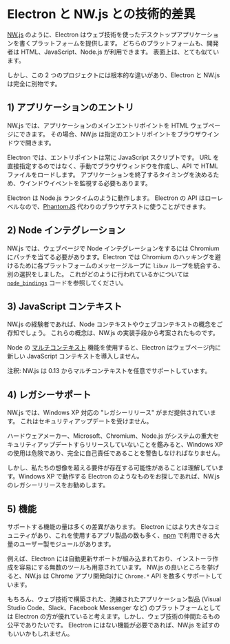# Electron と NW.js との技術的差異

[NW.js][nwjs] のように、Electron はウェブ技術を使ったデスクトップアプリケーションを書くプラットフォームを提供します。 どちらのプラットフォームも、開発者は HTML、JavaScript、Node.js が利用できます。 表面上は、とても似ています。

しかし、この 2 つのプロジェクトには根本的な違いがあり、Electron と NW.js は完全に別物です。

## 1) アプリケーションのエントリ

NW.js では、アプリケーションのメインエントリポイントを HTML ウェブページにできます。 その場合、NW.js は指定のエントリポイントをブラウザウインドウで開きます。

Electron では、エントリポイントは常に JavaScript スクリプトです。 URL を直接指定するのではなく、手動でブラウザウィンドウを作成し、API で HTML ファイルをロードします。 アプリケーションを終了するタイミングを決めるため、ウインドウイベントを監視する必要もあります。

Electron は Node.js ランタイムのように動作します。 Electron の API はローレベルなので、[PhantomJS](http://phantomjs.org/) 代わりのブラウザテストに使うことができます。

## 2) Node インテグレーション

NW.js では、ウェブページで Node インテグレーションをするには Chromium にパッチを当てる必要があります。Electron では Chromium のハッキングを避けるために各プラットフォームのメッセージループに `libuv` ループを統合する、別の選択をしました。 これがどのように行われているかについては [`node_bindings`][node-bindings] コードを参照してください。

## 3) JavaScript コンテキスト

NW.js の経験者であれば、Node コンテキストやウェブコンテキストの概念をご存知でしょう。 これらの概念は、NW.js の実装手段から考案されたものです。

Node の [マルチコンテキスト](https://github.com/nodejs/node-v0.x-archive/commit/756b622) 機能を使用すると、Electron はウェブページ内に新しい JavaScript コンテキストを導入しません。

注釈: NW.js は 0.13 からマルチコンテキストを任意でサポートしています。

## 4) レガシーサポート

NW.js では、Windows XP 対応の "レガシーリリース" がまだ提供されています。 これはセキュリティアップデートを受けません。

ハードウェアメーカー、Microsoft、Chromium、Node.js がシステムの重大セキュリティアップデートすらリリースしていないことを鑑みると、Windows XP の使用は危険であり、完全に自己責任であることを警告しなければなりません。

しかし、私たちの想像を超える要件が存在する可能性があることは理解しています。Windows XP で動作する Electron のようなものをお探しであれば、NW.js のレガシーリリースをお勧めします。

## 5) 機能

サポートする機能の量は多くの差異があります。 Electron にはより大きなコミュニティがあり、これを使用するアプリ製品の数も多く、[npm][electron-modules] で利用できる大量のユーザー製モジュールがあります。

例えば、Electron には自動更新サポートが組み込まれており、インストーラ作成を容易にする無数のツールも用意されています。 NW.js の良いところを挙げると、NW.js は Chrome アプリ開発向けに `Chrome.*` API を数多くサポートしています。

もちろん、ウェブ技術で構築された、洗練されたアプリケーション製品 (Visual Studio Code、Slack、Facebook Messenger など) のプラットフォームとしては Electron の方が優れていると考えます。しかし、ウェブ技術の仲間たるもの公平でありたいです。 Electron にはない機能が必要であれば、NW.js を試すのもいいかもしれません。

[nwjs]: https://nwjs.io/
[electron-modules]: https://www.npmjs.com/search?q=electron
[node-bindings]: https://github.com/electron/electron/tree/master/lib/common
